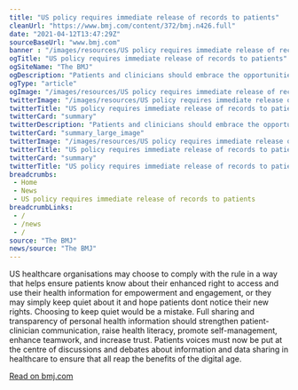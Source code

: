```yaml
--- 
title: "US policy requires immediate release of records to patients"
cleanUrl: "https://www.bmj.com/content/372/bmj.n426.full"
date: "2021-04-12T13:47:29Z"
sourceBaseUrl: "www.bmj.com"
banner : "/images/resources/US policy requires immediate release of records to patients.jpg"
ogTitle: "US policy requires immediate release of records to patients"
ogSiteName: "The BMJ"
ogDescription: "Patients and clinicians should embrace the opportunitiesOn 5 April a new federal rule will require US healthcare providers to give patients access to all the health information in their electronic medical records without charge.1 This new information sharing rule from the 21st Century Cures Act of 20162 mandates rapid, full access to test results, medication lists, referral information, and clinical notes in electronic formats, on request.The US is not alone in providing patients with full online access to their electronic health records. In Sweden, patients gained access to their records between 2012 and 2018.3 Estonian citizens have had full access since 2005.4 The sharing of personal health information isnt without precedent in the US: around 55 million people already have access to their online clinical notes,5 and many more have access to laboratory results and other parts of their records. But for some US clinicians, the new rule may feel like a shock.6To patient groups, however, it is the culmination of 25 years of advocacy and relationship building with clinicians, researchers, and policy "
ogType: "article"
ogImage: "/images/resources/US policy requires immediate release of records to patients.jpg"
twitterImage: "/images/resources/US policy requires immediate release of records to patients.jpg"
twitterTitle: "US policy requires immediate release of records to patients"
twitterCard: "summary"
twitterDescription: "Patients and clinicians should embrace the opportunitiesOn 5 April a new federal rule will require US healthcare providers to give patients access to all the health information in their electronic medical records without charge.1 This new information sharing rule from the 21st Century Cures Act of 20162 mandates rapid, full access to test results, medication lists, referral information, and clinical notes in electronic formats, on request.The US is not alone in providing patients with full online access to their electronic health records. In Sweden, patients gained access to their records between 2012 and 2018.3 Estonian citizens have had full access since 2005.4 The sharing of personal health information isnt without precedent in the US: around 55 million people already have access to their online clinical notes,5 and many more have access to laboratory results and other parts of their records. But for some US clinicians, the new rule may feel like a shock.6To patient groups, however, it is the culmination of 25 years of advocacy and relationship building with clinicians, researchers, and policy "
twitterCard: "summary_large_image"
twitterImage: "/images/resources/US policy requires immediate release of records to patients.jpg"
twitterTitle: "US policy requires immediate release of records to patients"
twitterCard: "summary"
twitterTitle: "US policy requires immediate release of records to patients"
breadcrumbs:
 - Home
 - News
 - US policy requires immediate release of records to patients
breadcrumbLinks:
 - / 
 - /news
 - / 
source: "The BMJ"
news/source: "The BMJ"
---
```

US healthcare organisations may choose to comply with the rule in a way that helps ensure patients know about their enhanced right to access and use their health information for empowerment and engagement, or they may simply keep quiet about it and hope patients dont notice their new rights. Choosing to keep quiet would be a mistake. Full sharing and transparency of personal health information should strengthen patient-clinician communication, raise health literacy, promote self-management, enhance teamwork, and increase trust. Patients voices must now be put at the centre of discussions and debates about information and data sharing in healthcare to ensure that all reap the benefits of the digital age.  
  
[Read on bmj.com](https://www.bmj.com/content/372/bmj.n426.full)
